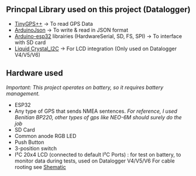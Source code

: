 
## Princpal Library used on this project (Datalogger)
* [TinyGPS++](https://github.com/mikalhart/TinyGPSPlus.git) -> To read GPS Data
* [ArduinoJson](https://github.com/bblanchon/ArduinoJson.git) -> To write & read in JSON format
* [Arduino-esp32](https://github.com/espressif/arduino-esp32.git) librairies (HardwareSerial, SD, FS, SPI) -> To interface with SD card
* [Liquid Crystal_I2C](https://github.com/johnrickman/LiquidCrystal_I2C.git) -> For LCD integration (Only used on Datalogger V4/V5/V6)

## Hardware used
*Important: This project operates on battery, so it requires battery management.*
* ESP32
* Any type of GPS that sends NMEA sentences. *For reference, I used Benitian BP220, other types of gps like NEO-6M should surely do the job*
* SD Card
* Common anode RGB LED
* Push Button
* 3-position switch
* I²C 20x4 LCD (connected to default I²C Ports) : for test on battery, to monitor data during tests, used on Datalogger V4/V5/V6
For cable rooting see [Shematic](00_Documentation/PCB_Connected_GPS_Datalogger_Project.pdf)
